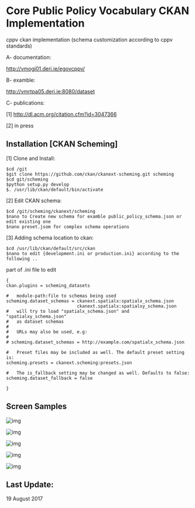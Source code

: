 Core Public Policy Vocabulary CKAN Implementation
===========================

cppv ckan implementation (schema customization according to cppv standards)

A- documentation: 

http://vmogi01.deri.ie/egovcppv/ 

B- examble:

http://vmrtpa05.deri.ie:8080/dataset

C- publications:

[1] http://dl.acm.org/citation.cfm?id=3047366

[2] in press


Installation [CKAN Scheming]
-------------
[1] Clone and Install:
```
$cd /git
$git clone https://github.com/ckan/ckanext-scheming.git scheming
$cd git/scheming
$python setup.py develop
$. /usr/lib/ckan/default/bin/activate
```
[2] Edit CKAN schema:

```
$cd /git/scheming/ckanext/scheming
$nano to Create new schema for examble public_policy_schema.json or edit existing one
$nano preset.jsom for complex schema operations
```
[3] Adding schema location to ckan:
```
$cd /usr/lib/ckan/default/src/ckan
$nano to edit {development.ini or production.ini} according to the following ..
```
part of .ini file to edit
```
{
ckan.plugins = scheming_datasets

#   module-path:file to schemas being used
scheming.dataset_schemas = ckanext.spatialx:spatialx_schema.json
                           ckanext.spatialx:spatialxy_schema.json
#   will try to load "spatialx_schema.json" and "spatialxy_schema.json"
#   as dataset schemas
#
#   URLs may also be used, e.g:
#
# scheming.dataset_schemas = http://example.com/spatialx_schema.json

#   Preset files may be included as well. The default preset setting is:
scheming.presets = ckanext.scheming:presets.json

#   The is_fallback setting may be changed as well. Defaults to false:
scheming.dataset_fallback = false

}

```
Screen Samples
----------

![img](screen_samples/s2.png)

![img](screen_samples/s1.png)

![img](screen_samples/s3.png)

![img](screen_samples/s4.png)

![img](screen_samples/s6.png)


Last Update:
------------
19 August 2017

